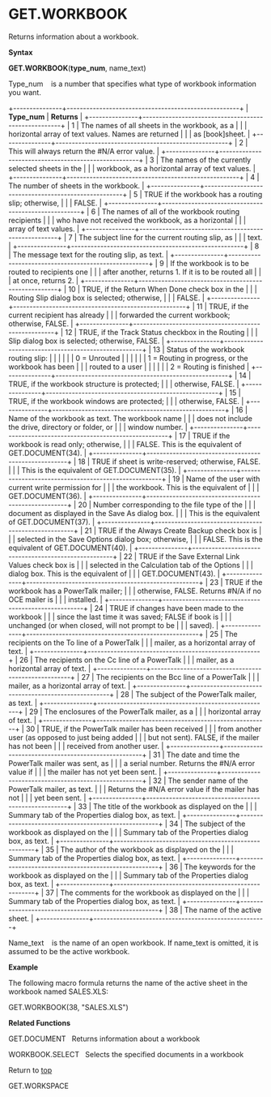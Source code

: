 GET.WORKBOOK
============

Returns information about a workbook.

**Syntax**

**GET.WORKBOOK**(**type\_num**, name\_text)

Type\_num    is a number that specifies what type of workbook
information you want.

+---------------+-----------------------------------------------------+
| **Type\_num** | **Returns**                                         |
+---------------+-----------------------------------------------------+
| 1             | The names of all sheets in the workbook, as a       |
|               | horizontal array of text values. Names are returned |
|               | as \[book\]sheet.                                   |
+---------------+-----------------------------------------------------+
| 2             | This will always return the \#N/A error value.      |
+---------------+-----------------------------------------------------+
| 3             | The names of the currently selected sheets in the   |
|               | workbook, as a horizontal array of text values.     |
+---------------+-----------------------------------------------------+
| 4             | The number of sheets in the workbook.               |
+---------------+-----------------------------------------------------+
| 5             | TRUE if the workbook has a routing slip; otherwise, |
|               | FALSE.                                              |
+---------------+-----------------------------------------------------+
| 6             | The names of all of the workbook routing recipients |
|               | who have not received the workbook, as a horizontal |
|               | array of text values.                               |
+---------------+-----------------------------------------------------+
| 7             | The subject line for the current routing slip, as   |
|               | text.                                               |
+---------------+-----------------------------------------------------+
| 8             | The message text for the routing slip, as text.     |
+---------------+-----------------------------------------------------+
| 9             | If the workbook is to be routed to recipients one   |
|               | after another, returns 1. If it is to be routed all |
|               | at once, returns 2.                                 |
+---------------+-----------------------------------------------------+
| 10            | TRUE, if the Return When Done check box in the      |
|               | Routing Slip dialog box is selected; otherwise,     |
|               | FALSE.                                              |
+---------------+-----------------------------------------------------+
| 11            | TRUE, if the current recipient has already          |
|               | forwarded the current workbook; otherwise, FALSE.   |
+---------------+-----------------------------------------------------+
| 12            | TRUE, if the Track Status checkbox in the Routing   |
|               | Slip dialog box is selected; otherwise, FALSE.      |
+---------------+-----------------------------------------------------+
| 13            | Status of the workbook routing slip:                |
|               |                                                     |
|               | 0 = Unrouted                                        |
|               |                                                     |
|               | 1 = Routing in progress, or the workbook has been   |
|               | routed to a user                                    |
|               |                                                     |
|               | 2 = Routing is finished                             |
+---------------+-----------------------------------------------------+
| 14            | TRUE, if the workbook structure is protected;       |
|               | otherwise, FALSE.                                   |
+---------------+-----------------------------------------------------+
| 15            | TRUE, if the workbook windows are protected;        |
|               | otherwise, FALSE.                                   |
+---------------+-----------------------------------------------------+
| 16            | Name of the workbook as text. The workbook name     |
|               | does not include the drive, directory or folder, or |
|               | window number.                                      |
+---------------+-----------------------------------------------------+
| 17            | TRUE if the workbook is read only; otherwise,       |
|               | FALSE. This is the equivalent of GET.DOCUMENT(34).  |
+---------------+-----------------------------------------------------+
| 18            | TRUE if sheet is write-reserved; otherwise, FALSE.  |
|               | This is the equivalent of GET.DOCUMENT(35).         |
+---------------+-----------------------------------------------------+
| 19            | Name of the user with current write permission for  |
|               | the workbook. This is the equivalent of             |
|               | GET.DOCUMENT(36).                                   |
+---------------+-----------------------------------------------------+
| 20            | Number corresponding to the file type of the        |
|               | document as displayed in the Save As dialog box.    |
|               | This is the equivalent of GET.DOCUMENT(37).         |
+---------------+-----------------------------------------------------+
| 21            | TRUE if the Always Create Backup check box is       |
|               | selected in the Save Options dialog box; otherwise, |
|               | FALSE. This is the equivalent of GET.DOCUMENT(40).  |
+---------------+-----------------------------------------------------+
| 22            | TRUE if the Save External Link Values check box is  |
|               | selected in the Calculation tab of the Options      |
|               | dialog box. This is the equivalent of               |
|               | GET.DOCUMENT(43).                                   |
+---------------+-----------------------------------------------------+
| 23            | TRUE if the workbook has a PowerTalk mailer;        |
|               | otherwise, FALSE. Returns \#N/A if no OCE mailer is |
|               | installed.                                          |
+---------------+-----------------------------------------------------+
| 24            | TRUE if changes have been made to the workbook      |
|               | since the last time it was saved; FALSE if book is  |
|               | unchanged (or when closed, will not prompt to be    |
|               | saved).                                             |
+---------------+-----------------------------------------------------+
| 25            | The recipients on the To line of a PowerTalk        |
|               | mailer, as a horizontal array of text.              |
+---------------+-----------------------------------------------------+
| 26            | The recipients on the Cc line of a PowerTalk        |
|               | mailer, as a horizontal array of text.              |
+---------------+-----------------------------------------------------+
| 27            | The recipients on the Bcc line of a PowerTalk       |
|               | mailer, as a horizontal array of text.              |
+---------------+-----------------------------------------------------+
| 28            | The subject of the PowerTalk mailer, as text.       |
+---------------+-----------------------------------------------------+
| 29            | The enclosures of the PowerTalk mailer, as a        |
|               | horizontal array of text.                           |
+---------------+-----------------------------------------------------+
| 30            | TRUE, if the PowerTalk mailer has been received     |
|               | from another user (as opposed to just being added   |
|               | but not sent). FALSE, if the mailer has not been    |
|               | received from another user.                         |
+---------------+-----------------------------------------------------+
| 31            | The date and time the PowerTalk mailer was sent, as |
|               | a serial number. Returns the \#N/A error value if   |
|               | the mailer has not yet been sent.                   |
+---------------+-----------------------------------------------------+
| 32            | The sender name of the PowerTalk mailer, as text.   |
|               | Returns the \#N/A error value if the mailer has not |
|               | yet been sent.                                      |
+---------------+-----------------------------------------------------+
| 33            | The title of the workbook as displayed on the       |
|               | Summary tab of the Properties dialog box, as text.  |
+---------------+-----------------------------------------------------+
| 34            | The subject of the workbook as displayed on the     |
|               | Summary tab of the Properties dialog box, as text.  |
+---------------+-----------------------------------------------------+
| 35            | The author of the workbook as displayed on the      |
|               | Summary tab of the Properties dialog box, as text.  |
+---------------+-----------------------------------------------------+
| 36            | The keywords for the workbook as displayed on the   |
|               | Summary tab of the Properties dialog box, as text.  |
+---------------+-----------------------------------------------------+
| 37            | The comments for the workbook as displayed on the   |
|               | Summary tab of the Properties dialog box, as text.  |
+---------------+-----------------------------------------------------+
| 38            | The name of the active sheet.                       |
+---------------+-----------------------------------------------------+

Name\_text    is the name of an open workbook. If name\_text is omitted,
it is assumed to be the active workbook.

**Example**

The following macro formula returns the name of the active sheet in the
workbook named SALES.XLS:

GET.WORKBOOK(38, \"SALES.XLS\")

**Related Functions**

GET.DOCUMENT   Returns information about a workbook

WORKBOOK.SELECT   Selects the specified documents in a workbook

Return to [top](#E)

GET.WORKSPACE
